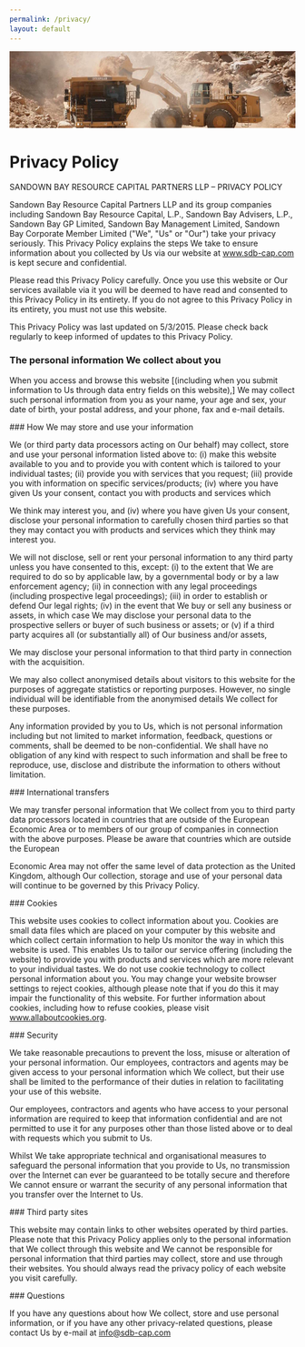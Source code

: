 ```yaml
---
permalink: /privacy/
layout: default
---
```


<img src="/images/mine_4.jpg" class="u-max-full-width"/>

# Privacy Policy

SANDOWN BAY RESOURCE CAPITAL PARTNERS LLP – PRIVACY POLICY

Sandown Bay Resource Capital Partners LLP and its group companies including Sandown Bay Resource Capital, 
L.P., Sandown Bay Advisers, L.P., Sandown Bay GP Limited, Sandown Bay Management Limited, Sandown Bay 
Corporate Member Limited ("We", "Us" or "Our") take your privacy seriously. This Privacy Policy explains the 
steps We take to ensure information about you collected by Us via our website at www.sdb-cap.com is kept 
secure and confidential.

Please read this Privacy Policy carefully. Once you use this website or Our services available via it you will be deemed to have read and consented to this Privacy Policy in its entirety. If you do not agree to this Privacy 
Policy in its entirety, you must not use this website.

This Privacy Policy was last updated on 5/3/2015. Please check back regularly to keep informed of updates to 
this Privacy Policy.

### The personal information We collect about you

When you access and browse this website [(including when you submit information to Us through data entry 
fields on this website),] We may collect such personal information from you as your name, your age and sex, 
your date of birth, your postal address, and your phone, fax and e-mail details.

### How We may store and use your information

We (or third party data processors acting on Our behalf) may collect, store and use your personal information 
listed above to: (i) make this website available to you and to provide you with content which is tailored to your individual tastes; (ii) provide you with services that you request; (iii) provide you with information on specific 
services/products; (iv) where you have given Us your consent, contact you with products and services which 

We think may interest you, and (iv) where you have given Us your consent, disclose your personal information 
to carefully chosen third parties so that they may contact you with products and services which they think may 
interest you.

We will not disclose, sell or rent your personal information to any third party unless you have consented to 
this, except: (i) to the extent that We are required to do so by applicable law, by a governmental body or by a 
law enforcement agency; (ii) in connection with any legal proceedings (including prospective legal 
proceedings); (iii) in order to establish or defend Our legal rights; (iv) in the event that We buy or sell any 
business or assets, in which case We may disclose your personal data to the prospective sellers or buyer of 
such business or assets; or (v) if a third party acquires all (or substantially all) of Our business and/or assets, 

We may disclose your personal information to that third party in connection with the acquisition.

We may also collect anonymised details about visitors to this website for the purposes of aggregate statistics 
or reporting purposes. However, no single individual will be identifiable from the anonymised details We 
collect for these purposes.

Any information provided by you to Us, which is not personal information including but not limited to market 
information, feedback, questions or comments, shall be deemed to be non-confidential. We shall have no 
obligation of any kind with respect to such information and shall be free to reproduce, use, disclose and 
distribute the information to others without limitation.

### International transfers

We may transfer personal information that We collect from you to third party data processors located in 
countries that are outside of the European Economic Area or to members of our group of companies in 
connection with the above purposes. Please be aware that countries which are outside the European 

Economic Area may not offer the same level of data protection as the United Kingdom, although Our 
collection, storage and use of your personal data will continue to be governed by this Privacy Policy.

### Cookies

This website uses cookies to collect information about you. Cookies are small data files which are placed on 
your computer by this website and which collect certain information to help Us monitor the way in which this 
website is used. This enables Us to tailor our service offering (including the website) to provide you with 
products and services which are more relevant to your individual tastes. We do not use cookie technology to 
collect personal information about you. You may change your website browser settings to reject cookies, 
although please note that if you do this it may impair the functionality of this website. For further information about cookies, including how to refuse cookies, please visit www.allaboutcookies.org.

### Security 

We take reasonable precautions to prevent the loss, misuse or alteration of your personal information. Our 
employees, contractors and agents may be given access to your personal information which We collect, but 
their use shall be limited to the performance of their duties in relation to facilitating your use of this website. 

Our employees, contractors and agents who have access to your personal information are required to keep 
that information confidential and are not permitted to use it for any purposes other than those listed above or 
to deal with requests which you submit to Us.

Whilst We take appropriate technical and organisational measures to safeguard the personal information that 
you provide to Us, no transmission over the Internet can ever be guaranteed to be totally secure and therefore 
We cannot ensure or warrant the security of any personal information that you transfer over the Internet to Us.

### Third party sites

This website may contain links to other websites operated by third parties. Please note that this Privacy Policy 
applies only to the personal information that We collect through this website and We cannot be responsible 
for personal information that third parties may collect, store and use through their websites. You should 
always read the privacy policy of each website you visit carefully.

### Questions

If you have any questions about how We collect, store and use personal information, or if you have any other 
privacy-related questions, please contact Us by e-mail at <info@sdb-cap.com>
